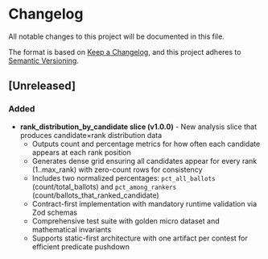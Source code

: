 # Changelog

All notable changes to this project will be documented in this file.

The format is based on [Keep a Changelog](https://keepachangelog.com/en/1.0.0/),
and this project adheres to [Semantic Versioning](https://semver.org/spec/v2.0.0.html).

## [Unreleased]

### Added
- **rank_distribution_by_candidate slice (v1.0.0)** - New analysis slice that produces candidate×rank distribution data
  - Outputs count and percentage metrics for how often each candidate appears at each rank position
  - Generates dense grid ensuring all candidates appear for every rank (1..max_rank) with zero-count rows for consistency
  - Includes two normalized percentages: `pct_all_ballots` (count/total_ballots) and `pct_among_rankers` (count/ballots_that_ranked_candidate)
  - Contract-first implementation with mandatory runtime validation via Zod schemas
  - Comprehensive test suite with golden micro dataset and mathematical invariants
  - Supports static-first architecture with one artifact per contest for efficient predicate pushdown